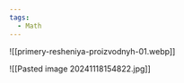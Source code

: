 ```yaml
---
tags:
  - Math
---
```

![[primery-resheniya-proizvodnyh-01.webp]]

![[Pasted image 20241118154822.jpg]]